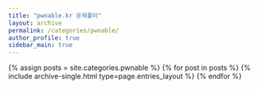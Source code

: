 ```yaml
---
title: "pwnable.kr 문제풀이"
layout: archive
permalink: /categories/pwnable/
author_profile: true
sidebar_main: true
---
```



{% assign posts = site.categories.pwnable %}
{% for post in posts %} {% include archive-single.html type=page.entries_layout %} {% endfor %}